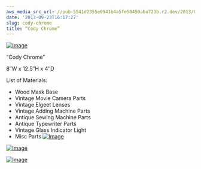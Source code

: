 ```yaml
---
aws_media_src_url: //pub-5541d2355e6941b4a5fe50450aba723b.r2.dev/2013/09/codychrome1.jpg
date: '2013-09-23T16:17:27'
slug: cody-chrome
title: “Cody Chrome”
---
```


 [![Image](//pub-5541d2355e6941b4a5fe50450aba723b.r2.dev/2013/09/codychrome1.jpg?w=487)](//pub-5541d2355e6941b4a5fe50450aba723b.r2.dev/2013/09/codychrome1.jpg)

 “Cody Chrome”

 8″W x 12.5″H x 4″D

 List of Materials:

  * Wood Mask Base
 * Vintage Movie Camera Parts
 * Vintage Elgeet Lenses
 * Vintage Adding Machine Parts
 * Antique Sewing Machine Parts
 * Antique Typewriter Parts
 * Vintage Glass Indicator Light
 * Misc Parts
  [![Image](//pub-5541d2355e6941b4a5fe50450aba723b.r2.dev/2013/09/codychrome-close1.jpg?w=487)](//pub-5541d2355e6941b4a5fe50450aba723b.r2.dev/2013/09/codychrome-close1.jpg)

 [![Image](//pub-5541d2355e6941b4a5fe50450aba723b.r2.dev/2013/09/codychrome-side21.jpg?w=487)](//pub-5541d2355e6941b4a5fe50450aba723b.r2.dev/2013/09/codychrome-side21.jpg)

 [![Image](//pub-5541d2355e6941b4a5fe50450aba723b.r2.dev/2013/09/codychrome-side1.jpg?w=487)](//pub-5541d2355e6941b4a5fe50450aba723b.r2.dev/2013/09/codychrome-side1.jpg)